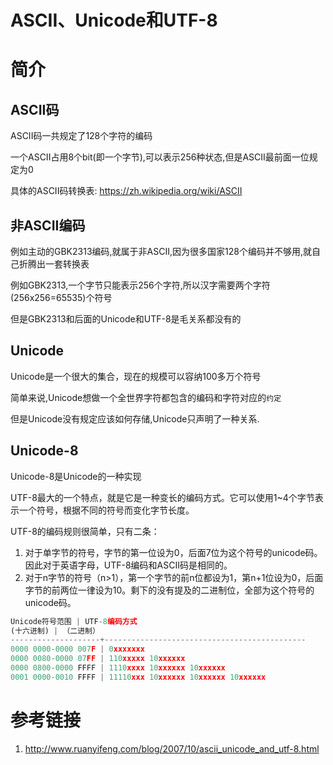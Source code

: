 # ASCII、Unicode和UTF-8

# 简介

## ASCII码

ASCII码一共规定了128个字符的编码

一个ASCII占用8个bit(即一个字节),可以表示256种状态,但是ASCII最前面一位规定为0

具体的ASCII码转换表: https://zh.wikipedia.org/wiki/ASCII

## 非ASCII编码

例如主动的GBK2313编码,就属于非ASCII,因为很多国家128个编码并不够用,就自己折腾出一套转换表

例如GBK2313,一个字节只能表示256个字符,所以汉字需要两个字符(256x256=65535)个符号

但是GBK2313和后面的Unicode和UTF-8是毛关系都没有的

## Unicode

Unicode是一个很大的集合，现在的规模可以容纳100多万个符号

简单来说,Unicode想做一个全世界字符都包含的编码和字符对应的`约定`

但是Unicode没有规定应该如何存储,Unicode只声明了一种关系.

## Unicode-8

Unicode-8是Unicode的一种实现

UTF-8最大的一个特点，就是它是一种变长的编码方式。它可以使用1~4个字节表示一个符号，根据不同的符号而变化字节长度。

UTF-8的编码规则很简单，只有二条：

1. 对于单字节的符号，字节的第一位设为0，后面7位为这个符号的unicode码。因此对于英语字母，UTF-8编码和ASCII码是相同的。
2. 对于n字节的符号（n>1），第一个字节的前n位都设为1，第n+1位设为0，后面字节的前两位一律设为10。剩下的没有提及的二进制位，全部为这个符号的unicode码。

```javascript
Unicode符号范围 | UTF-8编码方式
(十六进制) | （二进制）
--------------------+---------------------------------------------
0000 0000-0000 007F | 0xxxxxxx
0000 0080-0000 07FF | 110xxxxx 10xxxxxx
0000 0800-0000 FFFF | 1110xxxx 10xxxxxx 10xxxxxx
0001 0000-0010 FFFF | 11110xxx 10xxxxxx 10xxxxxx 10xxxxxx
```

# 参考链接

1. http://www.ruanyifeng.com/blog/2007/10/ascii_unicode_and_utf-8.html
